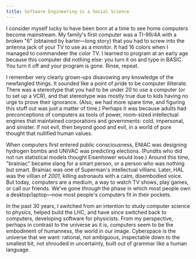 ```yaml
---
title: Software Engineering is a Social Science
---
```


I consider myself lucky to have been born at a time to see home computers become mainstream. My family's first computer was a TI-99/4A with a broken "6" (obtained by barter—long story) that you had to screw into the antenna jack of your TV to use as a monitor. It had 16 colors when I managed to commandeer the color TV. I learned to program at an early age because this computer did nothing else: you turn it on and type in BASIC. You turn it off and your program is gone. Rinse, repeat.

I remember very clearly grown-ups disavowing any knowledge of the newfangled things. It sounded like a point of pride to be computer illiterate. There was a stereotype that you had to be under 20 to use a computer (or to set up a VCR), and that stereotype was mostly true due to kids having no urge to prove their ignorance. (Also, we had more spare time, and figuring this stuff out was just a matter of time.) Perhaps it was because adults had preconceptions of computers as tools of power, room-sized intellectual engines that maintained corporations and governments: cold, impersonal, and sinister. If not evil, then beyond good and evil, in a world of pure thought that nullified human values.

When computers first entered public consciousness, ENIAC was designing hydrogen bombs and UNIVAC was predicting elections. (Pundits who did not run statistical models thought Eisenhower would lose.) Around this time, "brainiac" became slang for a smart person, or a person who was nothing but smart. Brainiac was one of Superman's intellectual villians. Later, HAL was the villian of _2001_, killing astronauts with a calm, disembodied voice. But today, computers are a medium, a way to watch TV shows, play games, or call our friends. We've gone _through_ the phase in which most people own a desktop/laptop—now most people's computers fit in their pockets.

In the past 30 years, I switched from an intention to study computer science to physics, helped build the LHC, and have since switched back to computers, developing software for physicists. From my perspective, perhaps in contrast to the universe as it is, computers seem to be the embodiment of humanness, the world in our image. Cyberspace is the universe that we want: rational, not ambiguous, inspectable down to the smallest bit, not shrouded in uncertainty, built out of grammar like a human language.


